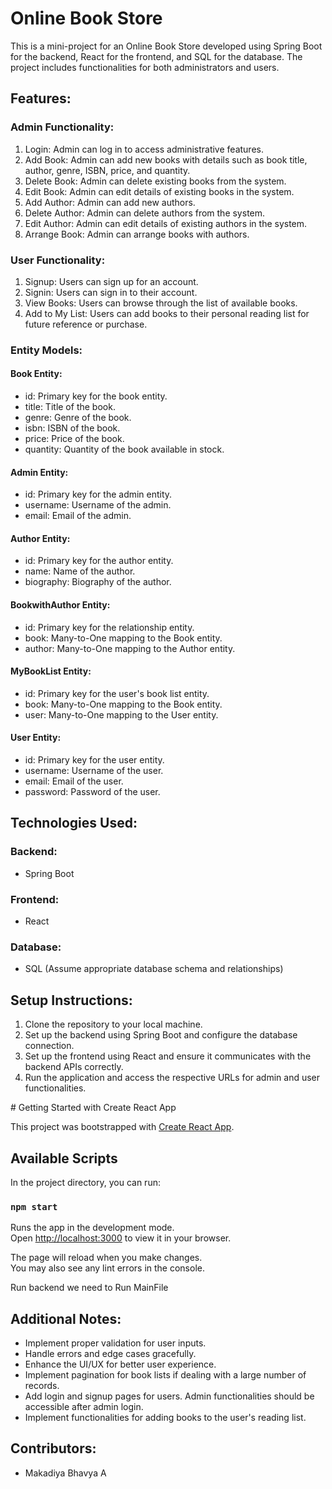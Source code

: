 
<h1>Online Book Store</h1>
    <p>This is a mini-project for an Online Book Store developed using Spring Boot for the backend, React for the frontend, and SQL for the database. The project includes functionalities for both administrators and users.</p>
        <h2>Features:</h2>
    
<h3>Admin Functionality:</h3>
    <ol>
        <li>Login: Admin can log in to access administrative features.</li>
        <li>Add Book: Admin can add new books with details such as book title, author, genre, ISBN, price, and quantity.</li>
        <li>Delete Book: Admin can delete existing books from the system.</li>
        <li>Edit Book: Admin can edit details of existing books in the system.</li>
        <li>Add Author: Admin can add new authors.</li>
        <li>Delete Author: Admin can delete authors from the system.</li>
        <li>Edit Author: Admin can edit details of existing authors in the system.</li>
        <li>Arrange Book: Admin can arrange books with authors.</li>
    </ol>
        <h3>User Functionality:</h3>
    <ol>
        <li>Signup: Users can sign up for an account.</li>
        <li>Signin: Users can sign in to their account.</li>
        <li>View Books: Users can browse through the list of available books.</li>
        <li>Add to My List: Users can add books to their personal reading list for future reference or purchase.</li>
    </ol>
    
<h3>Entity Models:</h3>
        <h4>Book Entity:</h4>
    <ul>
        <li>id: Primary key for the book entity.</li>
        <li>title: Title of the book.</li>
        <li>genre: Genre of the book.</li>
        <li>isbn: ISBN of the book.</li>
        <li>price: Price of the book.</li>
        <li>quantity: Quantity of the book available in stock.</li>
    </ul>
    
<h4>Admin Entity:</h4>
    <ul>
        <li>id: Primary key for the admin entity.</li>
        <li>username: Username of the admin.</li>
        <li>email: Email of the admin.</li>
    </ul>
        <h4>Author Entity:</h4>
    <ul>
        <li>id: Primary key for the author entity.</li>
        <li>name: Name of the author.</li>
        <li>biography: Biography of the author.</li>
    </ul>
    
<h4>BookwithAuthor Entity:</h4>
    <ul>
        <li>id: Primary key for the relationship entity.</li>
        <li>book: Many-to-One mapping to the Book entity.</li>
        <li>author: Many-to-One mapping to the Author entity.</li>
    </ul>
        <h4>MyBookList Entity:</h4>
    <ul>
        <li>id: Primary key for the user's book list entity.</li>
        <li>book: Many-to-One mapping to the Book entity.</li>
        <li>user: Many-to-One mapping to the User entity.</li>
    </ul>
    
<h4>User Entity:</h4>
    <ul>
        <li>id: Primary key for the user entity.</li>
        <li>username: Username of the user.</li>
        <li>email: Email of the user.</li>
        <li>password: Password of the user.</li>
    </ul>
        <h2>Technologies Used:</h2>
    
<h3>Backend:</h3>
    <ul>
        <li>Spring Boot</li>
    </ul>
        <h3>Frontend:</h3>
    <ul>
        <li>React</li>
    </ul>
    
<h3>Database:</h3>
    <ul>
        <li>SQL (Assume appropriate database schema and relationships)</li>
    </ul>
        <h2>Setup Instructions:</h2>
    <ol>
        <li>Clone the repository to your local machine.</li>
        <li>Set up the backend using Spring Boot and configure the database connection.</li>
        <li>Set up the frontend using React and ensure it communicates with the backend APIs correctly.</li>
        <li>Run the application and access the respective URLs for admin and user functionalities.</li>
    </ol>
    # Getting Started with Create React App

This project was bootstrapped with [Create React App](https://github.com/facebook/create-react-app).

## Available Scripts

In the project directory, you can run:

### `npm start`

Runs the app in the development mode.\
Open [http://localhost:3000](http://localhost:3000) to view it in your browser.

The page will reload when you make changes.\
You may also see any lint errors in the console.

 Run backend we need to Run MainFile
<h2>Additional Notes:</h2>
    <ul>
        <li>Implement proper validation for user inputs.</li>
        <li>Handle errors and edge cases gracefully.</li>
        <li>Enhance the UI/UX for better user experience.</li>
        <li>Implement pagination for book lists if dealing with a large number of records.</li>
        <li>Add login and signup pages for users. Admin functionalities should be accessible after admin login.</li>
        <li>Implement functionalities for adding books to the user's reading list.</li>
    </ul>
        <h2>Contributors:</h2>
    <ul>
        <li>Makadiya Bhavya A</li>
    </ul>

